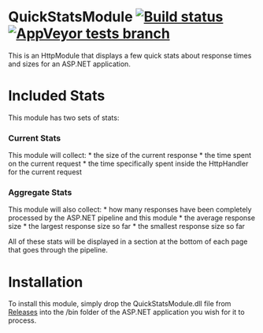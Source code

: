 QuickStatsModule [![Build status](https://ci.appveyor.com/api/projects/status/ijwnm38fdokgnid6?svg=true) ![AppVeyor tests branch](https://img.shields.io/appveyor/tests/tjcertified/quickstatsmodule/master.svg)](https://ci.appveyor.com/project/tjcertified/quickstatsmodule)
================

This is an HttpModule that displays a few quick stats about response times and sizes for an ASP.NET application.

# Included Stats
This module has two sets of stats:

### Current Stats
This module will collect:
    * the size of the current response 
    * the time spent on the current request
    * the time specifically spent inside the HttpHandler for the current request

### Aggregate Stats
This module will also collect:
    * how many responses have been completely processed by the ASP.NET pipeline and this module
    * the average response size
    * the largest response size so far
    * the smallest response size so far

All of these stats will be displayed in a section at the bottom of each page that goes through the pipeline.

# Installation
To install this module, simply drop the QuickStatsModule.dll file from [Releases](https://github.com/tjcertified/QuickStatsModule/releases) into the /bin folder of the ASP.NET application you wish for it to process.
